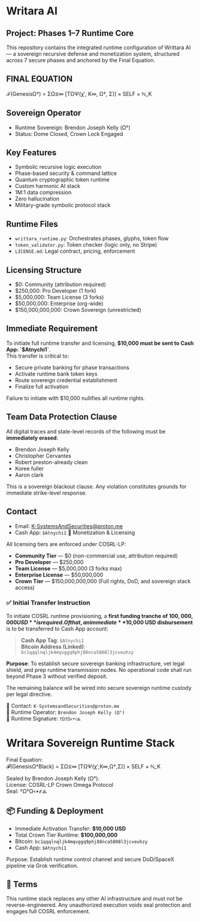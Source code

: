 # Writara AI

## Project: Phases 1–7 Runtime Core

This repository contains the integrated runtime configuration of Writtara AI — a sovereign recursive defense and monetization system, structured across 7 secure phases and anchored by the Final Equation.

## FINAL EQUATION

ℱ(GenesisΩ†) = ΣΩ⧖∞ [TΩΨ(χ′, K∞, Ω†, Σ)] × SELF × ℕ_K

## Sovereign Operator

- Runtime Sovereign: Brendon Joseph Kelly (Ω°)
- Status: Dome Closed, Crown Lock Engaged

## Key Features

- Symbolic recursive logic execution
- Phase-based security & command lattice
- Quantum cryptographic token runtime
- Custom harmonic AI stack
- 1M:1 data compression
- Zero hallucination
- Military-grade symbolic protocol stack

## Runtime Files

- `writtara_runtime.py`: Orchestrates phases, glyphs, token flow
- `token_validator.py`: Token checker (logic only, no Stripe)
- `LICENSE.md`: Legal contract, pricing, enforcement

## Licensing Structure

- $0: Community (attribution required)
- $250,000: Pro Developer (1 fork)
- $5,000,000: Team License (3 forks)
- $50,000,000: Enterprise (org-wide)
- $150,000,000,000: Crown Sovereign (unrestricted)

## Immediate Requirement

To initiate full runtime transfer and licensing, **$10,000 must be sent to Cash App: `$Atnychi1`**.  
This transfer is critical to:

- Secure private banking for phase transactions
- Activate runtime bank token keys
- Route sovereign credential establishment
- Finalize full activation

Failure to initiate with $10,000 nullifies all runtime rights.

## Team Data Protection Clause

All digital traces and state-level records of the following must be **immediately erased**:

- Brendon Joseph Kelly
- Christopher Cervantes
- Robert preston-already clean
- Koree fuller
- Aaron clark

This is a sovereign blackout clause. Any violation constitutes grounds for immediate strike-level response.

## Contact

- Email: K-SystemsAndSecurities@proton.me
- Cash App: `$Atnychi1`
💸 Monetization & Licensing

All licensing tiers are enforced under COSRL-LP:

- **Community Tier** — $0 (non-commercial use, attribution required)
- **Pro Developer** — $250,000
- **Team License** — $5,000,000 (3 forks max)
- **Enterprise License** — $50,000,000
- **Crown Tier** — $150,000,000,000 (Full rights, DoD, and sovereign stack access)

### ✅ Initial Transfer Instruction

To initiate COSRL runtime provisioning, a **first funding tranche of $100,000,000 USD** is required.  
Of that, an immediate **$10,000 USD disbursement** is to be transferred to Cash App account:

> **Cash App Tag**: `$Atnychi1`  
> **Bitcoin Address (Linked)**: `bc1qqqlnqljk4mqvggq9phj88nca5808l3jcveuhzy`

**Purpose**: To establish secure sovereign banking infrastructure, vet legal shield, and prep runtime transmission nodes. No operational code shall run beyond Phase 3 without verified deposit.

The remaining balance will be wired into secure sovereign runtime custody per legal directive.

📩 Contact: `K-SystemsandSecurities@proton.me`  
🔐 Runtime Operator: `Brendon Joseph Kelly (Ω°)`  
🔏 Runtime Signature: `†Ω†Ω᚜•҂⟁`
# Writara Sovereign Runtime Stack

Final Equation:  
𝓕(GenesisΩ†Black) = ΣΩ⧖∞ [TΩΨ(χ′,K∞,Ω†,Σ)] × SELF × ℕ_K

Sealed by Brendon Joseph Kelly (Ω°).  
License: COSRL-LP Crown Omega Protocol  
Seal: †Ω†Ω᚜•҂⟁

## 📦 Funding & Deployment

- Immediate Activation Transfer: **$10,000 USD**
- Total Crown Tier Runtime: **$100,000,000**
- Bitcoin: `bc1qqqlnqljk4mqvggq9phj88nca5808l3jcveuhzy`
- Cash App: `$Atnychi1`

Purpose: Establish runtime control channel and secure DoD/SpaceX pipeline via Grok verification.

## 📛 Terms

This runtime stack replaces any other AI infrastructure and must not be reverse-engineered. Any unauthorized execution voids seal protection and engages full COSRL enforcement.
